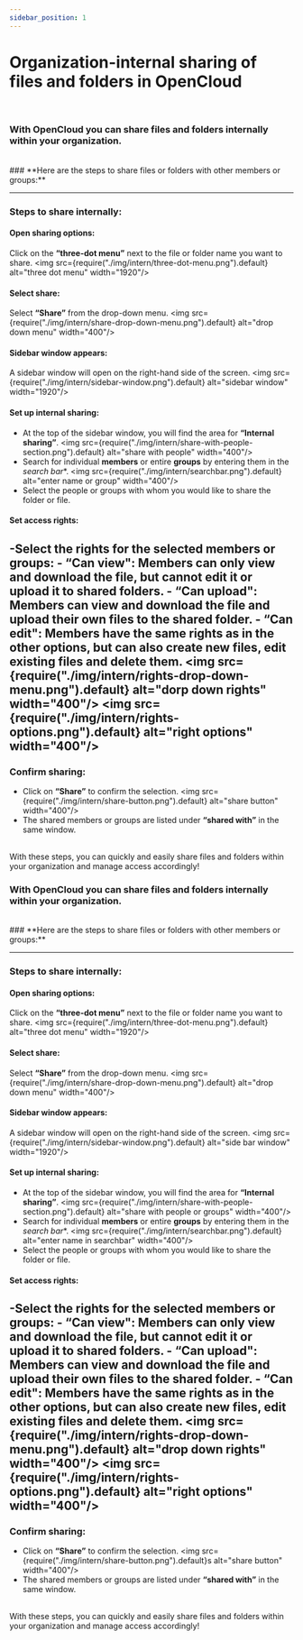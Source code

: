 ```yaml
---
sidebar_position: 1
---
```


# Organization-internal sharing of files and folders in OpenCloud
<br/>

### With OpenCloud you can share files and folders internally within your organization.
<br/>
### **Here are the steps to share files or folders with other members or groups:**

---

### Steps to share internally:
#### Open sharing options:
Click on the **“three-dot menu”** next to the file or folder name you want to share.
<img src={require("./img/intern/three-dot-menu.png").default} alt="three dot menu" width="1920"/> 

#### Select share:
Select **“Share”** from the drop-down menu.
<img src={require("./img/intern/share-drop-down-menu.png").default} alt="drop down menu" width="400"/> 

#### Sidebar window appears:
A sidebar window will open on the right-hand side of the screen.
<img src={require("./img/intern/sidebar-window.png").default} alt="sidebar window" width="1920"/> 

#### Set up internal sharing:
- At the top of the sidebar window, you will find the area for **“Internal sharing”**.
<img src={require("./img/intern/share-with-people-section.png").default} alt="share with people" width="400"/> 
- Search for individual **members** or entire **groups** by entering them in the *search bar**.
<img src={require("./img/intern/searchbar.png").default} alt="enter name or group" width="400"/> 
- Select the people or groups with whom you would like to share the folder or file.

#### Set access rights:
-Select the rights for the selected members or groups:
    - **“Can view":** Members can only view and download the file, but cannot edit it or upload it to shared folders.
    - **“Can upload":** Members can view and download the file and upload their own files to the shared folder.
    - **“Can edit":** Members have the same rights as in the other options, but can also create new files, edit existing files and delete them.
<img src={require("./img/intern/rights-drop-down-menu.png").default} alt="dorp down rights" width="400"/>
<img src={require("./img/intern/rights-options.png").default} alt="right options" width="400"/>
---

### Confirm sharing:
- Click on **“Share”** to confirm the selection.
<img src={require("./img/intern/share-button.png").default} alt="share button" width="400"/>
- The shared members or groups are listed under **“shared with”** in the same window.
<br/>
With these steps, you can quickly and easily share files and folders within your organization and manage access accordingly!
<br/>

### With OpenCloud you can share files and folders internally within your organization.
<br/>
### **Here are the steps to share files or folders with other members or groups:**

---

### Steps to share internally:
#### Open sharing options:
Click on the **“three-dot menu”** next to the file or folder name you want to share.
<img src={require("./img/intern/three-dot-menu.png").default} alt="three dot menu" width="1920"/> 

#### Select share:
Select **“Share”** from the drop-down menu.
<img src={require("./img/intern/share-drop-down-menu.png").default} alt="drop down menu" width="400"/> 

#### Sidebar window appears:
A sidebar window will open on the right-hand side of the screen.
<img src={require("./img/intern/sidebar-window.png").default} alt="side bar window" width="1920"/> 

#### Set up internal sharing:
- At the top of the sidebar window, you will find the area for **“Internal sharing”**.
<img src={require("./img/intern/share-with-people-section.png").default} alt="share with people or groups" width="400"/> 
- Search for individual **members** or entire **groups** by entering them in the *search bar**.
<img src={require("./img/intern/searchbar.png").default} alt="enter name in searchbar" width="400"/> 
- Select the people or groups with whom you would like to share the folder or file.

#### Set access rights:
-Select the rights for the selected members or groups:
    - **“Can view":** Members can only view and download the file, but cannot edit it or upload it to shared folders.
    - **“Can upload":** Members can view and download the file and upload their own files to the shared folder.
    - **“Can edit":** Members have the same rights as in the other options, but can also create new files, edit existing files and delete them.
<img src={require("./img/intern/rights-drop-down-menu.png").default} alt="drop down rights" width="400"/>
<img src={require("./img/intern/rights-options.png").default} alt="right options" width="400"/>
---

### Confirm sharing:
- Click on **“Share”** to confirm the selection.
<img src={require("./img/intern/share-button.png").default}s alt="share button" width="400"/>
- The shared members or groups are listed under **“shared with”** in the same window.
<br/>
With these steps, you can quickly and easily share files and folders within your organization and manage access accordingly!